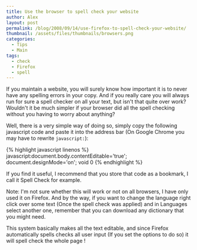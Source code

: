 ```yaml
---
title: Use the browser to spell check your website
author: Alex
layout: post
permalink: /blog/2008/09/14/use-firefox-to-spell-check-your-website/
thumbnail: /assets/files/thumbnails/browsers.png
categories:
  - Tips
  - Main
tags:
  - check
  - Firefox
  - spell
--- 
```


If you maintain a website, you will surely know how important it is to never have any spelling errors in your copy. And if you really care you will always run for sure a spell checker on all your text, but isn\'t that quite over work? Wouldn\'t it be much simpler if your browser did all the spell checking without you having to worry about anything?

Well, there is a very simple way of doing so, simply copy the following javascript code and paste it into the address bar (On Google Chrome you may have to rewrite `javascript:`):

{% highlight javascript linenos %}
javascript:document.body.contentEditable='true'; document.designMode='on'; void 0
{% endhighlight %}

If you find it useful, I recommend that you store that code as a bookmark, I call it Spell Check for example.

Note: I\'m not sure whether this will work or not on all browsers, I have only used it on Firefox. And by the way, if you want to change the language right click over some text (Once the spell check was applied) and in Languages select another one, remember that you can download any dictionary that you might need.

This system basically makes all the text editable, and since Firefox automatically spells checks all user input (If you set the options to do so) it will spell check the whole page !